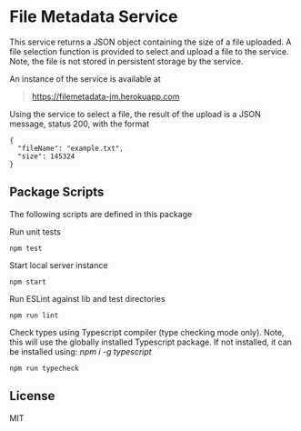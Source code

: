 # File Metadata Service

This service returns a JSON object containing the size of a file uploaded. A
file selection function is provided to select and upload a file to the
service. Note, the file is not stored in persistent storage by the service.

An instance of the service is available at

> https://filemetadata-jm.herokuapp.com

Using the service to select a file, the result of the upload is a JSON message,
status 200, with the format

    {
      "fileName": "example.txt",
      "size": 145324
    }

## Package Scripts

The following scripts are defined in this package

Run unit tests

```
npm test
```

Start local server instance

```
npm start
```

Run ESLint against lib and test directories

```
npm run lint
```

Check types using Typescript compiler (type checking mode only). Note, this will
use the globally installed Typescript package. If not installed, it can be installed
using: *npm i -g typescript*

```
npm run typecheck
```

## License
MIT
